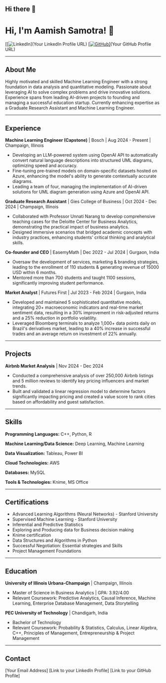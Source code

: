 ## Hi there 👋

# Hi, I'm Aamish Samotra! 👋

[[![LinkedIn](https://img.shields.io/badge](https://www.linkedin.com/in/aamish-samotra-997534152/)/LinkedIn--%230077B5?style=for-the-badge&logo=linkedin&logoColor=white)](Your LinkedIn Profile URL)
[[![GitHub](https://img.shields.io/badge/GitHub--%23121011?style=for-the-badge&logo=github&logoColor=white)]](https://github.com/aamish29?tab=repositories)(Your GitHub Profile URL)

---

## About Me

Highly motivated and skilled Machine Learning Engineer with a strong foundation in data analysis and quantitative modeling. Passionate about leveraging AI to solve complex problems and drive innovative solutions. Experience spans from leading AI-driven projects to founding and managing a successful education startup. Currently enhancing expertise as a Graduate Research Assistant and Machine Learning Engineer.

---

## Experience

**Machine Learning Engineer (Capstone)** | Bosch | Aug 2024 - Present | Champaign, Illinois

*   Developing an LLM-powered system using OpenAI API to automatically convert natural language descriptions into structured UML diagrams, optimizing speed and accuracy.
*   Fine-tuning pre-trained models on domain-specific datasets hosted on Azure, enhancing the model's ability to generate contextually accurate diagrams.
*   Leading a team of four, managing the implementation of AI-driven solutions for UML diagram generation using Azure and OpenAI API.

**Graduate Research Assistant** | Gies College of Business | Oct 2024 - Dec 2024 | Champaign, Illinois

*   Collaborated with Professor Unnati Narang to develop comprehensive teaching cases for the Deloitte Center for Business Analytics, demonstrating the practical impact of business analytics.
*   Designed immersive scenarios that bridged academic concepts with industry practices, enhancing students' critical thinking and analytical skills.

**Co-founder and CEO** | EasemyMath | Dec 2022 - Jul 2024 | Gurgaon, India

*   Oversaw the development of services, marketing & branding strategies, leading to the enrollment of 110 students & generating revenue of 15000 USD within 6 months.
*   Mentored more than 700 students and taught 1100 sessions, significantly improving student performance.

**Market Analyst** | Futures First | Jul 2023 - Feb 2024 | Gurgaon, India

*   Developed and maintained 5 sophisticated quantitative models, integrating 20+ macroeconomic indicators and real-time market sentiment data, resulting in a 30% improvement in risk-adjusted returns and a 25% reduction in portfolio volatility.
*   Leveraged Bloomberg terminals to analyze 1,000+ data points daily on Brazil's derivatives market, leading to a 40% increase in successful trades and an average return on investment of 22% annually.

---

## Projects

**Airbnb Market Analysis** | Nov 2024 - Dec 2024

*   Conducted a comprehensive analysis of over 250,000 Airbnb listings and 5 million reviews to identify key pricing influencers and market trends.
*   Built and validated a linear regression model to determine factors significantly impacting pricing and created a value score to rank cities based on affordability and guest satisfaction.

---

## Skills

**Programming Languages:** C++, Python, R

**Machine Learning/Data Science:** Deep Learning, Machine Learning

**Data Visualization:** Tableau, Power BI

**Cloud Technologies:** AWS

**Databases:** MySQL

**Tools & Technologies:** Knime, MS Office

---

## Certifications

*   Advanced Learning Algorithms (Neural Networks) - Stanford University
*   Supervised Machine Learning - Stanford University
*   Inferential and Predictive Statistics
*   Exploring and Producing data for Business decision making
*   Knime certification
*   Data Structures and Algorithms in Python
*   Successful Negotiation: Essential strategies and Skills
*   Project Management Foundations

---

## Education

**University of Illinois Urbana-Champaign** | Champaign, Illinois

*   Master of Science in Business Analytics | GPA: 3.92/4.00
*   Relevant Coursework: Predictive Analytics, Causal Inference, Machine Learning, Enterprise Database Management, Data Storytelling

**PEC University of Technology** | Chandigarh, India

*   Bachelor of Technology
*   Relevant Coursework: Probability & Statistics, Calculus, Linear Algebra, C++, Principles of Management, Entrepreneurship & Project Management

---

## Contact

[Your Email Address]
[Link to your LinkedIn Profile]
[Link to your GitHub Profile]
